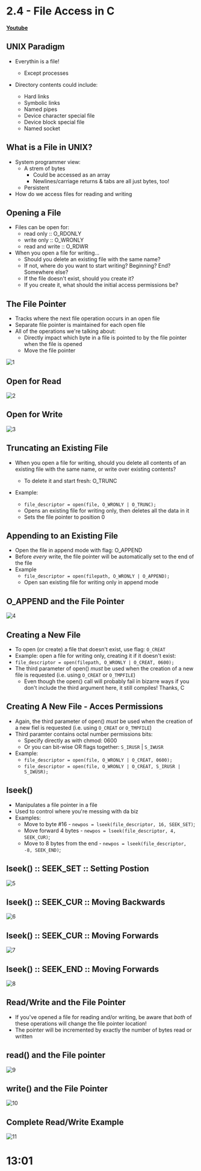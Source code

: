 # 2.4 - File Access in C

[**Youtube**](https://www.youtube.com/watch?v=seZQ21DhJMo)

## UNIX Paradigm
* Everythin is a file!
  * Except processes

* Directory contents could include:
  * Hard links
  * Symbolic links
  * Named pipes
  * Device character special file
  * Device block special file
  * Named socket

## What is a File in UNIX?
* System programmer view:
    * A strem of bytes
        * Could be accessed as an array  
        * Newlines/carriage returns & tabs are all just bytes, too!
    * Persistent
* How do we access files for reading and writing

## Opening a File
* Files can be open for:
  * read only :: O\_RDONLY
  * write only :: O\_WRONLY
  * read and write :: O_RDWR
* When you open a file for writing...
  * Should you delete an existing file with the same name?
  * If not, where do you want to start writing? Beginning? End? Somewhere else?
  * If the file doesn't exist, should you create it?
  * If you create it, what should the initial access permissions be?

## The File Pointer
* Tracks where the next file operation occurs in an open file
* Separate file pointer is maintained for each open file
* All of the operations we're talking about:
  * Directly impact which byte in a file is pointed to by the file pointer when the file is opened
  * Move the file pointer

![1](./images/3_1.png)

## Open for Read
![2](./images/3_2.png)

## Open for Write
![3](./images/3_3.png)

## Truncating an Existing File
* When you open a file for writing, should you delete all contents of an existing file with the same name, or write over existing contents?
  * To delete it and start fresh: O\_TRUNC

* Example:
  * `file_descriptor = open(file, O_WRONLY | O_TRUNC);`
  * Opens an existing file for writing only, then deletes all the data in it 
  * Sets the file pointer to position 0

## Appending to an Existing File 
* Open the file in append mode with flag: O\_APPEND
* Before *every* write, the file pointer will be automatically set to the end of the file
* Example
  * `file_descriptor = open(filepath, O_WRONLY | O_APPEND);`
  * Open san existing file for writing only in append mode

## O_APPEND and the File Pointer
![4](./images/3_4.png) 

## Creating a New File
* To open (or create) a file that doesn't exist, use flag: `O_CREAT`
* Example: open a file for writing only, creating it if it doesn't exist:
* `file_descriptor = open(filepath, O_WRONLY | O_CREAT, 0600);`
* The third parameter of open() *must* be used when the creation of a new file is requested (i.e. using `O_CREAT` or `O_TMPFILE`) 
  * Even though the open() call will probably fail in bizarre ways if you don't include the third argument here, it still compiles! Thanks, C

## Creating A New File - Acces Permissions
* Again, the third parameter of open() *must* be used when the creation of a new fiel is requested (i.e. using `O_CREAT` or `O_TMPFILE`)
* Third paramter contains octal number permissions bits:
  * Specify directly as with chmod: 0600
  * Or you can bit-wise OR flags together: `S_IRUSR` | `S_IWUSR`
* Example:
  * `file_descriptor = open(file, O_WRONLY | O_CREAT, 0600);`
  * `file_descriptor = open(file, O_WRONLY | O_CREAT, S_IRUSR | S_IWUSR);`


## lseek()
* Manipulates a file pointer in a file
* Used to control where you're messing with da biz
* Examples:
  * Move to byte #16 - `newpos = lseek(file_descriptor, 16, SEEK_SET)`;
  * Move forward 4 bytes - `newpos = lseek(file_descriptor, 4, SEEK_CUR)`;
  * Move to 8 bytes from the end - `newpos = lseek(file_descriptor, -8, SEEK_END)`;

## lseek() :: SEEK_SET :: Setting Postion
![5](./images/3_5.png)

## lseek() :: SEEK_CUR :: Moving Backwards
![6](./images/3_6.png)

## lseek() :: SEEK_CUR :: Moving Forwards
![7](./images/3_7.png)

## lseek() :: SEEK_END :: Moving Forwards
![8](./images/3_8.png)

## Read/Write and the File Pointer
* If you've opened a file for reading and/or writing, be aware that *both* of these operations will change the file pointer location!
* The pointer will be incremented by exactly the number of bytes read or written

## read() and the File pointer
![9](./images/3_9.png)

## write() and the File Pointer
![10](./images/3_10.png)

## Complete Read/Write Example
![11](./images/3_11.png)

# 13:01

